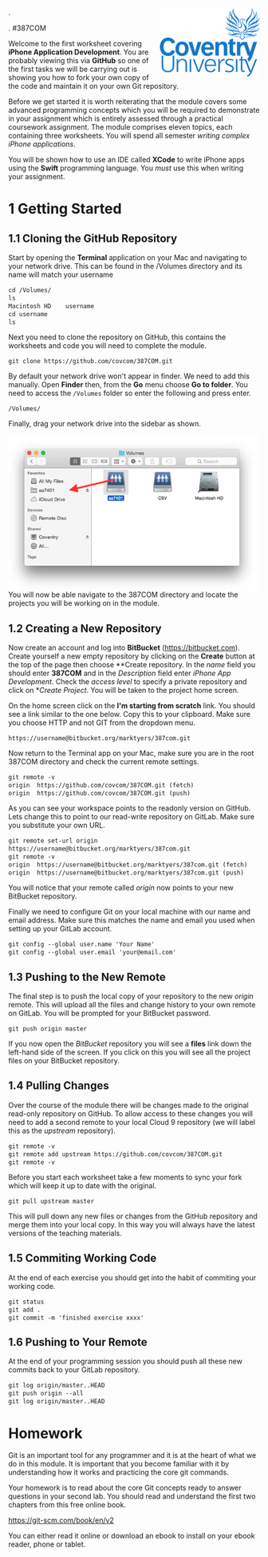 <img align="right" src="labs/01 XCode/01 Introduction/images/uni_logo.png">
.

.
#387COM

Welcome to the first worksheet covering **iPhone Application Development**. You are probably viewing this via **GitHub** so one of the first tasks we will be carrying out is showing you how to fork your own copy of the code and maintain it on your own Git repository.

Before we get started it is worth reiterating that the module covers some advanced programming concepts which you will be required to demonstrate in your assignment which is entirely assessed through a practical coursework assignment. The module comprises eleven topics, each containing three worksheets. You will spend all semester *writing complex iPhone applications*.

You will be shown how to use an IDE called **XCode** to write iPhone apps using the **Swift** programming language. You *must* use this when writing your assignment.

# 1 Getting Started

## 1.1 Cloning the GitHub Repository

Start by opening the **Terminal** application on your Mac and navigating to your network drive. This can be found in the /Volumes directory and its name will match your username
```
cd /Volumes/
ls
Macintosh HD	username
cd username
ls
```
Next you need to clone the repository on GitHub, this contains the worksheets and code you will need to complete the module.
```
git clone https://github.com/covcom/387COM.git
```
By default your network drive won't appear in finder. We need to add this manually. Open **Finder** then, from the **Go** menu choose **Go to folder**. You need to access the `/Volumes` folder so enter the following and press enter.
```
/Volumes/
```
Finally, drag your network drive into the sidebar as shown.

<img align="right" src="labs/01 XCode/01 Introduction/images/finder.png">

You will now be able navigate to the 387COM directory and locate the projects you will be working on in the module.


## 1.2 Creating a New Repository

Now create an account and log into **BitBucket** (https://bitbucket.com). Create yourself a new empty repository by clicking on the **Create** button at the top of the page then choose **Create repository. In the *name* field you should enter **387COM** and in the *Description* field enter *iPhone App Development*. Check the *access level* to specify a private repository and click on **Create Project*. You will be taken to the project home screen.

On the home screen click on the **I'm starting from scratch** link. You should see a link similar to the one below. Copy this to your clipboard. Make sure you choose HTTP and not GIT from the dropdown menu.
```
https://username@bitbucket.org/marktyers/387com.git
```
Now return to the Terminal app on your Mac, make sure you are in the root 387COM directory and check the current remote settings.
```
git remote -v
origin  https://github.com/covcom/387COM.git (fetch)
origin  https://github.com/covcom/387COM.git (push)
```
As you can see your workspace points to the readonly version on GitHub. Lets change this to point to our read-write repository on GitLab. Make sure you substitute your own URL.
```
git remote set-url origin https://username@bitbucket.org/marktyers/387com.git
git remote -v
origin  https://username@bitbucket.org/marktyers/387com.git (fetch)
origin  https://username@bitbucket.org/marktyers/387com.git (push)
```
You will notice that your remote called *origin* now points to your new BitBucket repository.

Finally we need to configure Git on your local machine with our name and email address. Make sure this matches the name and email you used when setting up your GitLab account.
```
git config --global user.name 'Your Name'
git config --global user.email 'your@email.com'
```

## 1.3 Pushing to the New Remote

The final step is to push the local copy of your repository to the new *origin* remote. This will upload all the files and change history to your own remote on GitLab. You will be prompted for your BitBucket password.
```
git push origin master
```
If you now open the *BitBucket* repository you will see a **files** link down the left-hand side of the screen. If you click on this you will see all the project files on your BitBucket repository.

## 1.4 Pulling Changes

Over the course of the module there will be changes made to the original read-only repository on GitHub. To allow access to these changes you will need to add a second remote to your local Cloud 9 repository (we will label this as the *upstream* repository).
```
git remote -v
git remote add upstream https://github.com/covcom/387COM.git
git remote -v
```
Before you start each worksheet take a few moments to sync your fork which will keep it up to date with the original.
```
git pull upstream master
```
This will pull down any new files or changes from the GitHub repository and merge them into your local copy. In this way you will always have the latest versions of the teaching materials.

## 1.5 Commiting Working Code

At the end of each exercise you should get into the habit of commiting your working code.
```
git status
git add .
git commit -m 'finished exercise xxxx'
```

## 1.6 Pushing to Your Remote

At the end of your programming session you should push all these new commits back to your GitLab repository.
```
git log origin/master..HEAD
git push origin --all
git log origin/master..HEAD
```

# Homework

Git is an important tool for any programmer and it is at the heart of what we do in this module. It is important that you become familiar with it by understanding how it works and practicing the core git commands.

Your homework is to read about the core Git concepts ready to answer questions in your second lab. You should read and understand the first two chapters from this free online book.

https://git-scm.com/book/en/v2

You can either read it online or download an ebook to install on your ebook reader, phone or tablet.
